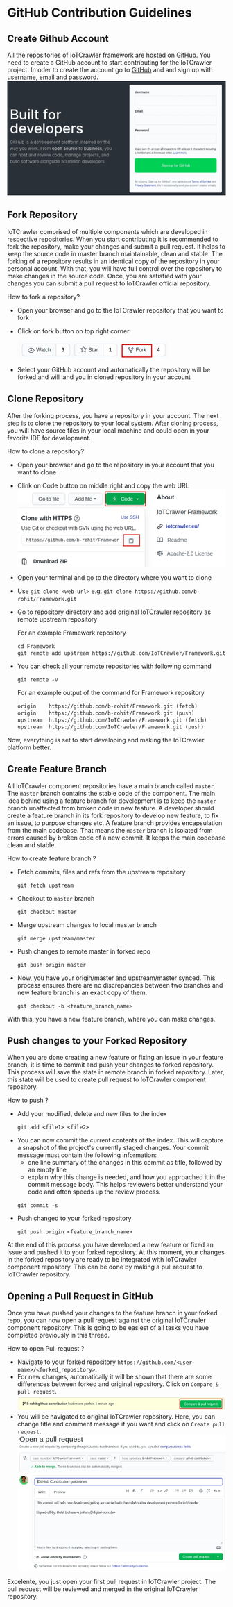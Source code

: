 # GitHub Contribution Guidelines

## Create Github Account

All the repositories of IoTCrawler framework are hosted on GitHub. You need to create a GitHub account to start contributing for the IoTCrawler project. In oder to create the account go to [GitHub](https://github.com/) and and sign up with username, email and password.
![GitHub Sign up](signup.jpg)

## Fork Repository

IoTCrawler comprised of multiple components which are developed in respective repositories. When you start contributing it is recommended to fork the repository, make your changes and submit a pull request. It helps to keep the source code in master branch maintainable, clean and stable. The forking of a repository results in an identical copy of the repository in your personal account. With that, you will have full control over the repository to make changes in the source code. Once, you are satisfied with your changes you can submit a pull request to IoTCrawler official repository.

How to fork a repository?

- Open your browser and go to the IoTCrawler repository that you want to fork
- Click on fork button on top right corner

  ![fork](fork.jpg)

- Select your GitHub account and automatically the repository will be forked and will land you in cloned repository in your account

## Clone Repository

After the forking process, you have a repository in your account. The next step is to clone the repository to your local system. After cloning process, you will have source files in your local machine and could open in your favorite IDE for development.

How to clone a repository?

- Open your browser and go to the repository in your account that you want to clone
- Clink on Code button on middle right and copy the web URL
  ![clone](clone.jpg)
- Open your terminal and go to the directory where you want to clone
- Use `git clone <web-url>` e.g. `git clone https://github.com/b-rohit/Framework.git`
- Go to repository directory and add original IoTCrawler repository as remote upstream repository

  For an example Framework repository

  ```
  cd Framework
  git remote add upstream https://github.com/IoTCrawler/Framework.git
  ```

- You can check all your remote repositories with following command

  ```
  git remote -v
  ```

  For an example output of the command for Framework repository

  ```
  origin	https://github.com/b-rohit/Framework.git (fetch)
  origin	https://github.com/b-rohit/Framework.git (push)
  upstream	https://github.com/IoTCrawler/Framework.git (fetch)
  upstream	https://github.com/IoTCrawler/Framework.git (push)

  ```

Now, everything is set to start developing and making the IoTCrawler platform better.

## Create Feature Branch

All IoTCrawler component repositories have a main branch called `master`. The `master` branch contains the stable code of the component. The main idea behind using a feature branch for development is to keep the `master` branch unaffected from broken code in new feature. A developer should create a feature branch in its fork repository to develop new feature, to fix an issue, to purpose changes etc. A feature branch provides encapsulation from the main codebase. That means the `master` branch is isolated from errors caused by broken code of a new commit. It keeps the main codebase clean and stable.

How to create feature branch ?

- Fetch commits, files and refs from the upstream repository
  ```
  git fetch upstream
  ```
- Checkout to `master` branch
  ```
  git checkout master
  ```
- Merge upstream changes to local master branch
  ```
  git merge upstream/master
  ```
- Push changes to remote master in forked repo
  ```
  git push origin master
  ```
- Now, you have your origin/master and upstream/master synced. This process ensures there are no discrepancies between two branches and new feature branch is an exact copy of them.
  ```
  git checkout -b <feature_branch_name>
  ```

With this, you have a new feature branch, where you can make changes.

## Push changes to your Forked Repository

When you are done creating a new feature or fixing an issue in your feature branch, it is time to commit and push your changes to forked repository. This process will save the state in remote branch in forked repository. Later, this state will be used to create pull request to IoTCrawler component repository.

How to push ?

- Add your modified, delete and new files to the index
  ```
  git add <file1> <file2>
  ```
- You can now commit the current contents of the index. This will capture a snapshot of the project's currently staged changes. Your commit message must contain the following information:
  - one line summary of the changes in this commit as title, followed by an empty line
  - explain why this change is needed, and how you approached it in the commit message body. This helps reviewers better understand your code and often speeds up the review process.
  ```
  git commit -s
  ```
- Push changed to your forked repository
  ```
  git push origin <feature_branch_name>
  ```

At the end of this process you have developed a new feature or fixed an issue and pushed it to your forked repository. At this moment, your changes in the forked repository are ready to be integrated with IoTCrawler component repository. This can be done by making a pull request to IoTCrawler repository.

## Opening a Pull Request in GitHub

Once you have pushed your changes to the feature branch in your forked repo, you can now open a pull request against the original IoTCrawler component repository. This is going to be easiest of all tasks you have completed previously in this thread.

How to open Pull request ?

- Navigate to your forked repository `https://github.com/<user-name>/<forked_repository>`.
- For new changes, automatically it will be shown that there are some differences between forked and original repository. Click on `Compare & pull request`.
  ![pull](pull.jpg)
- You will be navigated to original IoTCrawler repository. Here, you can change title and comment message if you want and click on `Create pull request`.
  ![Create pull](open-pull.jpg)

Excelente, you just open your first pull request in IoTCrawler project. The pull request will be reviewed and merged in the original IoTCrawler repository.
